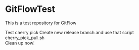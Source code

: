 # GitFlowTest
This is a test repository for GitFlow

Test cherry pick
Create new release branch and use that script
cherry_pick_pull.sh
<br />
Clean up now!